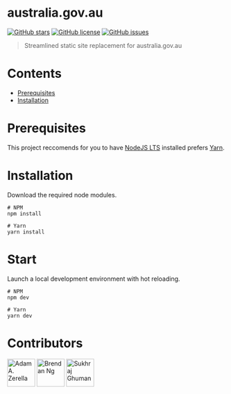 # australia.gov.au

[![GitHub stars](https://img.shields.io/github/stars/adamzerella/ausgov.svg)](https://github.com/adamzerella/ausgov/stargazers)
[![GitHub license](https://img.shields.io/github/license/adamzerella/ausgov.svg)](https://github.com/adamzerella/ausgov/blob/master/LICENSE)
[![GitHub issues](https://img.shields.io/github/issues/adamzerella/ausgov.svg)](https://github.com/adamzerella/ausgov/issues)

> Streamlined static site replacement for australia.gov.au

# Contents

-   [Prerequisites](#prerequisites)
-   [Installation](#installation)

# Prerequisites

This project reccomends for you to have [NodeJS LTS](https://nodejs.org/en/) installed prefers [Yarn](https://yarnpkg.com/lang/en/).

# Installation

Download the required node modules.

```node
# NPM
npm install

# Yarn
yarn install
```

# Start

Launch a local development environment with hot reloading.

```node
# NPM
npm dev

# Yarn
yarn dev
```

# Contributors

<div style="display:inline;">
  <img width="64" height="64" href="https://github.com/adamzerella" src="https://avatars0.githubusercontent.com/u/1501560?s=460&v=4" alt="Adam A. Zerella"/>
<img width="64" height="64" href="https://github.com/BrendanCNg" src="https://avatars2.githubusercontent.com/u/36283933?s=400&v=4" alt="Brendan Ng"/>
<img width="64" height="64" href="https://github.com/sukhrajghuman" src="https://avatars0.githubusercontent.com/u/20184809?s=400&v=4" alt="Sukhraj Ghuman"/>
 </div>
